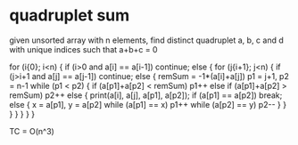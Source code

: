 # quadruplet sum 

given unsorted array with n elements, find distinct quadruplet a, b, c and d with unique indices such that a+b+c = 0

for (i{0}; i<n) {
    if (i>0 and a[i] == a[i-1]) continue;
    else {
        for (j{i+1}; j<n) {
            if (j>i+1 and a[j] == a[j-1]) continue;
            else {
                remSum = -1*(a[i]+a[j])
                p1 = j+1, p2 = n-1
                while (p1 < p2) {
                    if (a[p1]+a[p2] < remSum) p1++
                    else if (a[p1]+a[p2] > remSum) p2++
                    else {
                        print(a[i], a[j], a[p1], a[p2]);
                        if (a[p1] == a[p2]) break;
                        else {
                            x = a[p1], y = a[p2]
                            while (a[p1] == x) p1++
                            while (a[p2] == y) p2--
                        }
                    }
                }
            }
        }
    }
}

TC = O(n^3)
